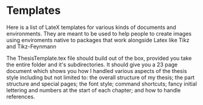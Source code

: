 # Templates

Here is a list of LateX templates for various kinds of documents and environments. They are meant to be used to help people to create images using enviroments native to packages that work alongside Latex like Tikz and Tikz-Feynmann

The ThesisTemplate.tex file should build out of the box, provided you take the entire folder and it's subdirectories. It should give you a 23 page document which shows you how I handled various aspects of the thesis style including but not limited to: the overall structure of my thesis; the part structure and special pages; the font style; command shortcuts; fancy initial lettering and numbers at the start of each chapter; and how to handle references.
